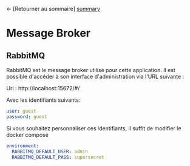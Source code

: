 ← [Retourner au sommaire] [summary]

# Message Broker

## RabbitMQ

RabbitMQ est le message broker utilisé pour cette application. Il est possible d'accéder à son interface d'administration via l'URL suivante :

Url : http://localhost:15672/#/

Avec les identifiants suivants:

```yaml
user: guest
password: guest
```

Si vous souhaitez personnaliser ces identifiants, il suffit de modifier le docker compose

```yaml
environment:
  RABBITMQ_DEFAULT_USER: admin
  RABBITMQ_DEFAULT_PASS: supersecret
```

[summary]: ../README.md
